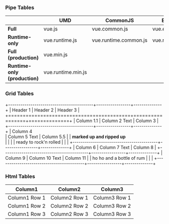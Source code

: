 ### Pipe Tables

|                               | UMD                | CommonJS              | ES Module          |
|-------------------------------|--------------------|-----------------------|--------------------|
| **Full**                      | vue.js             | vue.common.js         | vue.esm.js         |
| **Runtime-only**              | vue.runtime.js     | vue.runtime.common.js | vue.runtime.esm.js |
| **Full (production)**         | vue.min.js         |                       |                    |
| **Runtime-only (production)** | vue.runtime.min.js |                       |                    |

### Grid Tables

+------------------------------------------+-----------------+--------------+
| Header 1                                 | Header 2        | Header 3     |
+==========================================+=================+==============+
| Column 1.1                               | Column 2 Text   | Column 3     |
+------------------------------------------+-----------------+--------------+
| Column 4<br>                             | Column 5 Text   | Column 5.5   |
| **marked up and ripped up**<br>          |                 |              |
| ready to rock'n rolled                   |                 |              |
+------------------------------------------+-----------------+--------------+
| Column 6                                 | Column 7 Text   | Column 8     |
+------------------------------------------+-----------------+--------------+
| Column 9                                 | Column 10 Text  | Column 11    |
| ho ho and a bottle of rum                |                 |              |
+------------------------------------------+-----------------+--------------+


### Html Tables

<table>
<thead>
	<tr>
		<th>Column1</th>
		<th>Column2</th>
		<th>Column3</th>
	</tr>
</thead>
<tbody>
	<tr>
		<td>Column1 Row 1</td>
		<td>Column2 Row 1</td>
		<td>Column3 Row 1</td>
	</tr>
	<tr>
		<td>Column1 Row 2</td>
		<td>Column2 Row 2</td>
		<td>Column3 Row 2</td>
	</tr>
	<tr>
		<td>Column1 Row 3</td>
		<td>Column2 Row 3</td>
		<td>Column3 Row 3</td>
	</tr>
</tbody>
</table>


